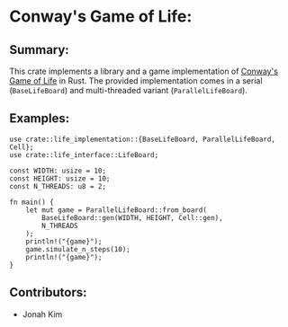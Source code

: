 # Conway's Game of Life:
## Summary:
This crate implements a library and a game implementation of [Conway's Game of Life](https://en.wikipedia.org/wiki/Conway's_Game_of_Life) in Rust. 
The provided implementation comes in a serial (`BaseLifeBoard`) and multi-threaded variant (`ParallelLifeBoard`).

## Examples:
```{rust}
use crate::life_implementation::{BaseLifeBoard, ParallelLifeBoard, Cell};
use crate::life_interface::LifeBoard;

const WIDTH: usize = 10;
const HEIGHT: usize = 10;
const N_THREADS: u8 = 2;

fn main() {
    let mut game = ParallelLifeBoard::from_board(
        BaseLifeBoard::gen(WIDTH, HEIGHT, Cell::gen),
        N_THREADS
    );
    println!("{game}");
    game.simulate_n_steps(10);
    println!("{game}");
}
```

## Contributors:
* Jonah Kim
